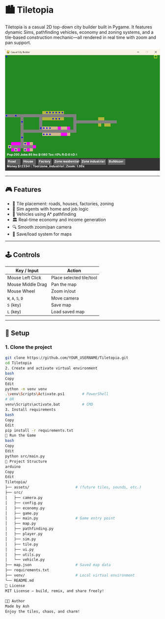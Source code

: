 # 🏙️ Tiletopia

Tiletopia is a casual 2D top-down city builder built in Pygame. It features dynamic Sims, pathfinding vehicles, economy and zoning systems, and a tile-based construction mechanic—all rendered in real time with zoom and pan support.

![Screenshot](src/City_Builder_Screenshot.jpg)

---

## 🎮 Features

- 🧱 Tile placement: roads, houses, factories, zoning
- 👥 Sim agents with home and job logic
- 🚗 Vehicles using A* pathfinding
- 🏛️ Real-time economy and income generation
- 🔍 Smooth zoom/pan camera
- 💾 Save/load system for maps

---

## 🕹️ Controls

| Key / Input         | Action                         |
|---------------------|--------------------------------|
| Mouse Left Click    | Place selected tile/tool       |
| Mouse Middle Drag   | Pan the map                    |
| Mouse Wheel         | Zoom in/out                    |
| `W`, `A`, `S`, `D`  | Move camera                    |
| `S` (key)           | Save map                       |
| `L` (key)           | Load saved map                 |

---

## 🔧 Setup

### 1. Clone the project

```bash
git clone https://github.com/YOUR_USERNAME/Tiletopia.git
cd Tiletopia
2. Create and activate virtual environment
bash
Copy
Edit
python -m venv venv
.\venv\Scripts\Activate.ps1        # PowerShell
# OR
venv\Scripts\activate.bat          # CMD
3. Install requirements
bash
Copy
Edit
pip install -r requirements.txt
🚀 Run the Game
bash
Copy
Edit
python src/main.py
📁 Project Structure
arduino
Copy
Edit
Tiletopia/
├── assets/                     # (future tiles, sounds, etc.)
├── src/
│   ├── camera.py
│   ├── config.py
│   ├── economy.py
│   ├── game.py
│   ├── main.py                 # Game entry point
│   ├── map.py
│   ├── pathfinding.py
│   ├── player.py
│   ├── sim.py
│   ├── tile.py
│   ├── ui.py
│   ├── utils.py
│   └── vehicle.py
├── map.json                    # Saved map data
├── requirements.txt
├── venv/                       # Local virtual environment
└── README.md
📜 License
MIT License — build, remix, and share freely!

👨‍💻 Author
Made by Ash
Enjoy the tiles, chaos, and charm!